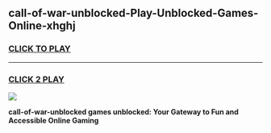 
## call-of-war-unblocked-Play-Unblocked-Games-Online-xhghj
<h3>
<a href="https://premium76.site?title=call-of-war-unblocked&ref=25A">CLICK TO PLAY</a></h3>
<hr>

<h3>
<a href="https://premium76.site?title=call-of-war-unblocked&ref=25A">CLICK 2 PLAY</a>
  
</h3>

<a href="https://premium76.site?title=call-of-war-unblocked&ref=25A"><img src="https://clearcache.store/games.png"></a>


**call-of-war-unblocked games unblocked: Your Gateway to Fun and Accessible Online Gaming**
